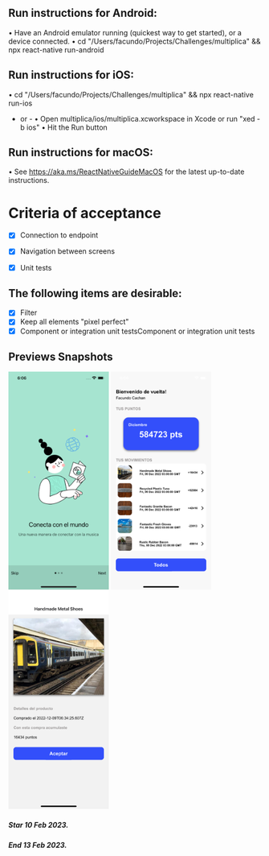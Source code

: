 ## Run instructions for Android:

• Have an Android emulator running (quickest way to get started), or a device connected.
• cd "/Users/facundo/Projects/Challenges/multiplica" && npx react-native run-android

## Run instructions for iOS:

• cd "/Users/facundo/Projects/Challenges/multiplica" && npx react-native run-ios

- or -
  • Open multiplica/ios/multiplica.xcworkspace in Xcode or run "xed -b ios"
  • Hit the Run button

## Run instructions for macOS:

• See https://aka.ms/ReactNativeGuideMacOS for the latest up-to-date instructions.

# Criteria of acceptance
- [x] Connection to endpoint
- [x] Navigation between screens
- [x] Unit tests


## The following items are desirable:
- [x] Filter
- [x] Keep all elements "pixel perfect"
- [x] Component or integration unit testsComponent or integration unit tests

## Previews Snapshots

<div style="flex-direction: row">
  <img src="./assets/img/Onboarding.png" width="200">
  <img src="./assets/img/Products.png" width="200">
  <img src="./assets/img/ProductDetail.png" width="200">
</div>

<h5>Star 10 Feb 2023.</h5>
<h5>End  13 Feb 2023.</h5>
